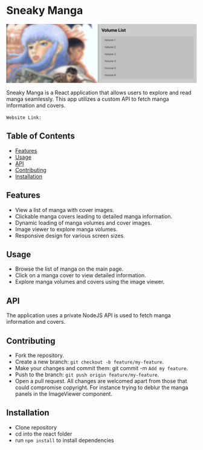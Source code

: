 # Sneaky Manga

![Sneaky Manga Logo](Image0Header.png)

Sneaky Manga is a React application that allows users to explore and read manga seamlessly. This app utilizes a custom API to fetch manga information and covers.

`Website Link:`

## Table of Contents

- [Features](#features)
- [Usage](#usage)
- [API](#api)
- [Contributing](#contributing)
- [Installation](#installation)

## Features

- View a list of manga with cover images.
- Clickable manga covers leading to detailed manga information.
- Dynamic loading of manga volumes and cover images.
- Image viewer to explore manga volumes.
- Responsive design for various screen sizes.

## Usage

- Browse the list of manga on the main page.
- Click on a manga cover to view detailed information.
- Explore manga volumes and covers using the image viewer.

## API

The application uses a private NodeJS API is used to fetch manga information and covers.

## Contributing

- Fork the repository.
- Create a new branch: `git checkout -b feature/my-feature`.
- Make your changes and commit them: git commit -m `Add my feature`.
- Push to the branch: `git push origin feature/my-feature`.
- Open a pull request.
All changes are welcomed apart from those that could compromise copyright. For instance trying to deblur the manga panels in the ImageViewer component.


## Installation

- Clone repository
- cd into the react folder
- run `npm install` to install dependencies
